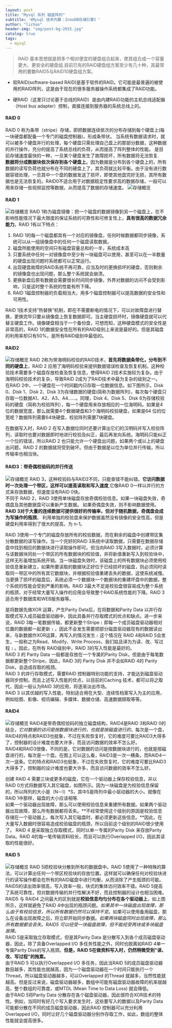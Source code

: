 ```yaml
---
layout: post
title: "Mysql 系列 磁盘阵列"
subtitle: '《Mysql 技术内幕：InnoDB存储引擎》'
author: "lichao"
header-img: "img/post-bg-2015.jpg"
catalog: true
tags:
  - mysql
---
```

 > RAID 基本思想就是把多个相对便宜的硬盘组合起来，使其组合成一个容量更大、更安全的硬盘组.目前已有的RAID硬盘组方案至少有几十种，其最常用的要数RAID5与RAID10硬盘组方案。

* 软RAID(software-based RAID)是基于软件的RAID。它可能是最普遍的被使用的RAID阵列，这是由于现在的很多服务器操作系统都集成了RAID功能。

* 硬RAID（这里只讨论基于总线的RAID）是由内建RAID功能的主机总线适配器（Host bus adapter）控制，直接连接到服务器的系统总线上的。

#### RAID 0
RAID 0 称为条带（stripe）存储，即把数据连续依次的分布存储到每个硬盘上(每一块硬盘都配备一个专门的磁盘控制器)，形成条带状。 当系统有数据请求时，就可以被多个硬盘并行的处理，每个硬盘只需处理自己盘上的那部分数据，这种数据的并行操作，充分的提高了系统总线的负荷，从而提高了阵列整体的性能。 是目前存储速度最快的一种，一旦某个硬盘发生了故障损坏，所有数据将无法恢复.   
**数据将分成数据块依次保存到各个硬盘上**。因为数据是分布到各个硬盘上的，所有数据的读写负荷也就分布在不同的硬盘上了，其负荷就比较平衡。由于没有进行数据容错处理，一旦其中一个盘的数据发送了损坏，即使其他盘完好无损，其所有数据也是无法恢复的。RAID0不适合用于对数据稳定性要求高的数据存储，一般可以用来存储一些视频监控等数据，从而提高了数据的存储速度。
![存储概览](/img/raid/20141213175352868.png)
#### RAID 1

![存储概览](/img/raid/20141213181829629.png)
RAID 1称为磁盘镜像：把一个磁盘的数据镜像到另一个磁盘上，在不影响性能情况下最大限度的保证系统的可靠性和可修复性上，**具有很高的数据冗余能力**。RAID 1有以下特点：  
1. RAID 1的每一个磁盘都具有一个对应的镜像盘，任何时候数据都同步镜像，系统可以从一组镜像盘中的任何一个磁盘读取数据。
2. 磁盘所能使用的空间只有磁盘容量总和的一半，系统成本高
3. 只要系统中任何一对镜像盘中至少有一块磁盘可以使用，甚至可以在一半数量的硬盘出现问题时系统都可以正常运行。
4. 出现硬盘故障的RAID系统不再可靠，应当及时的更换损坏的硬盘，否则剩余的镜像盘也出现问题，那么整个系统就会崩溃。
5. 更换新盘后原有数据会需要很长时间同步镜像，外界对数据的访问不会受到影响，只是这时整个系统的性能有所下降。
6. RAID 1磁盘控制器的负载相当大，用多个磁盘控制器可以提高数据的安全性和可用性。

 RAID 1技术支持”热替换“机制，即在不需要断电的情况下，可以对故障盘进行替换，更换完毕只要从镜像盘上恢复数据即可。当主硬盘损坏时，镜像硬盘就可以代替主硬盘工作。镜像硬盘相当于一个备份盘，可想而知，这种硬盘模式的安全性是非常高的，RAID 1的数据安全性在所有的RAID级别上来说是最好的。但是其磁盘的利用率却只有50%，是所有RAID级别中最低的。
 
#### RAID2
![存储概览](/img/raid/20141213183607546.png)
RAID 2称为带海明码校验的RAID技术，**首先将数据条带化，分布到不同的硬盘上**，RAID 2 应用了海明码校验来提供数据错误检查及恢复机制。这种校验技术需要多个磁盘存放检查及恢复信息，使得RAID 2技术实施较为复杂。由于海明码校验技术的复杂，导致RAID 2成为了RAID技术中最为复杂的级别之一。   
在RAID 2中，一个硬盘在一个时间戳内只存取一位数据信息。如下图所示，Disk 0、Disk 1、Disk 2、Disk 3为存储数据的硬盘(简称为数据阵列)，每次每个硬盘只存取一位数据A1、A2、A3、A4……。同理，Disk 4、Disk 5、Disk 6为存储校验码的硬盘（简称为校验阵列），每一个硬盘用来存放相应的一位海明码。如果是4位的数据宽度，那么就需要4个数据硬盘和3个海明码校验硬盘，如果是64 位的位宽呢？数据阵列需要64块硬盘，校验阵列需要7块硬盘。   

 在数据写入时，RAID 2 在写入数据位同时还要计算出它们的汉明码并写入校验阵列，读取时也要对数据即时地进行校验及纠正，最后再发向系统。海明码只能纠正一个位的错误，所以RAID 2 也只能允许一个硬盘出问题，如果两个或以上的硬盘出问题，RAID 2 的数据就将受到破坏。但由于数据是以位为单位并行传输，所以传输率也相当快。

#### RAID3：带奇偶校验码的并行传送 

![存储概览](/img/raid/20141213184314346.png)
RAID 3，这种校验码与RAID2不同，只能查错不能纠错。**它访问数据时一次处理一个带区，这样可以提高读取和写入速度**,它像RAID 0一样以并行的方式来存放数据，但速度没有RAID 0快。    
不同于 RAID 2，RAID 3使用单块磁盘存放奇偶校验信息。如果一块磁盘失效，奇偶盘及其他数据盘可以重新产生数据。 如果奇偶盘失效，则不影响数据使用。**RAID 3对于大量的连续数据可提供很好的传输率，但对于随机数据，奇偶盘会成为写操作的瓶颈**。 利用单独的校验盘来保护数据虽然没有镜像的安全性高，但是硬盘利用率得到了很大的提高，为 n-1。

RAID 3使用一个专门的磁盘存放所有的校验数据，而在剩余的磁盘中创建带区集分散数据的读写操作。当一个完好的RAID 3系统中读取数据，只需要在数据存储盘中找到相应的数据块进行读取操作即可。但当向RAID 3写入数据时，必须计算与该数据块同处一个带区的所有数据块的校验值，并将新值重新写入到校验块中，这样无形虽增加系统开销。当一块磁盘失效时，该磁盘上的所有数据块必须使用校验信息重新建立，如果所要读取的数据块正好位于已经损坏的磁盘，则必须同时读取同一带区中的所有其它数据块，并根据校验值重建丢失的数据，这使系统减慢。当更换了损坏的磁盘后，系统必须一个数据块一个数据块的重建坏盘中的数据，整个系统的性能会受到严重的影响。RAID 3最大不足是校验盘很容易成为整个系统的瓶颈，对于经常大量写入操作的应用会导致整个RAID系统性能的下降。RAID 3适合用于数据库和WEB服务器等。

是将数据先做XOR 运算，产生Parity Data后，在将数据和Parity Data 以并行存取模式写入成员磁盘驱动器中，因此具备并行存取模式的优点和缺点。进一步来说，RAID 3每一笔数据传输，都更新整个Stripe﹝即每一个成员磁盘驱动器相对位置的数据都一起更新﹞，因此不会发生需要把部分磁盘驱动器现有的数据读出来，与新数据作XOR运算，再写入的情况发生﹝这个情况在 RAID 4和RAID 5会发生，一般称之为Read、Modify、Write Process，我们姑且译为为读、改、写过程﹞。因此，在所有 RAID级别中，RAID 3的写入性能是最好的。    
RAID 3 的 Parity Data 一般都是存放在一个专属的Parity Disk，但是由于每笔数据都更新整个Stripe，因此，RAID 3的 Parity Disk 并不会如RAID 4的 Parity Disk，会造成存取的瓶颈。    
RAID 3 的并行存取模式，需要RAID 控制器特别功能的支持，才能达到磁盘驱动器同步控制，而且上述写入性能的优点，以目前的Caching 技术，都可以将之取代，因此一般认为RAID 3的应用，将逐渐淡出市场。    
RAID 3 以其优越的写入性能，特别适合用在大型、连续性档案写入为主的应用，例如绘图、影像、视讯编辑、多媒体、数据仓储、高速数据撷取等等。


#### RAID4
![存储概览](/img/raid/20141213184945642.png)
RAID4是带奇偶校验码的独立磁盘结构，RAID4是RAID 3和RAID 0的结合，*它对数据的访问是按数据块进行的，也就是按磁盘进行的*，每次是一个盘，RAID4的特点和RAID3也挺象，不过在失败恢复时，它的难度可要比RAID3大得多了，控制器的设计难度也要大许多，而且访问数据的效率不怎么好。    
RAID4和RAID3很像，不同的是，它对数据的访问是按数据块进行的，也就是按磁盘进行的，每次是一个盘。在图上可以这么看，RAID3是一次一横条，而RAID4一次一竖条。它的特点和RAID3也挺象，不过在失败恢复时，它的难度可要比RAID3大得多了，控制器的设计难度也要大许多，而且访问数据的效率不怎么好。

创建 RAID 4 需要三块或更多的磁盘，它在一个驱动器上保存校验信息，并以RAID 0方式将数据写入其它磁盘，如图所示。因为一块磁盘是为校验信息保留的，所以阵列的大小是（N－l）*S，其中S是阵列中最小驱动器的大小。就像在 RAID 1中那样，磁盘的大小应该相等.     
如果一个驱动器出现故障，那么可以使用校验信息来重建所有数据。如果两个驱动器出现故障，那么所有数据都将丢失。**不经常使用这个级别的原因是校验信息存储在一个驱动器上。每次写入其它磁盘时，都必须更新这些信息。**因此，在大量写入数据时很容易造成校验磁盘的瓶颈，所以目前这个级别的RAID很少使用了。
RAID 4 是采取独立存取模式，同时以单一专属的Parity Disk 来存放Parity Data。RAID 4的每一笔传输资料较长，而且可以执行Overlapped I/O，因此其读取的性能很好。

#### RAID 5
![存储概览](/img/raid/20141213185311906.png)
RAID 5把校验块分散到所有的数据盘中。RAID 5使用了一种特殊的算法，可以计算出任何一个带区校验块的存放位置。这样就可以确保任何对校验块进行的读写操作都会在所有的RAID磁盘中进行均衡，从而消除了产生瓶颈的可能。RAID5的读出效率很高，写入效率一般，块式的集体访问效率不错。RAID 5提高了系统可靠性，但对数据传输的并行性解决不好，而且控制器的设计也相当困难。     
RAID5 与 RAID4 之间最大的区别就是**校验信息均匀分布在各个驱动器上**，如上图所示，这样就避免了RAID 4中出现的瓶颈问题。*如果其中一块磁盘出现故障，那么由于有校验信息，所以所有数据仍然可以保持不变*。如果可以使用备用磁盘，那么在设备出现故障之后，将立即开始同步数据。*如果两块磁盘同时出现故障，那么所有数据都会丢失。RAID5 可以经受一块磁盘故障，但不能经受两块或多块磁盘故障。*    
RAID 5是采取独立存取模式，但是其Parity Data 是分散写入到各个成员磁盘驱动器，因此，除了具备Overlapped I/O 多任务性能之外，同时也脱离如RAID 4单一专属Parity Disk的写入瓶颈。**但是，RAID 5在做资料写入时，仍然稍微受到"读、改、写过程"的拖累。**     
由于RAID 5 可以执行Overlapped I/O 多任务，因此当RAID 5的成员磁盘驱动器数目越多，其性能也就越高，因为一个磁盘驱动器在一个时间只能执行一个 Thread，所以磁盘驱动器越多，可以Overlapped 的Thread 就越多，当然性能就越高。但是反过来说，磁盘驱动器越多，数组中可能有磁盘驱动器故障的机率就越高，整个数组的可靠度，或MTDL (Mean Time to Data Loss) 就会降低。      
由于RAID 5将Parity Data 分散存在各个磁盘驱动器，因此很符合XOR技术的特性。例如，当同时有好几个写入要求发生时，这些要写入的数据以及Parity Data 可能都分散在不同的成员磁盘驱动器，因此RAID 控制器可以充分利用Overlapped I/O，同时让好几个磁盘驱动器分别作存取工作，如此，数组的整体性能就会提高很多。